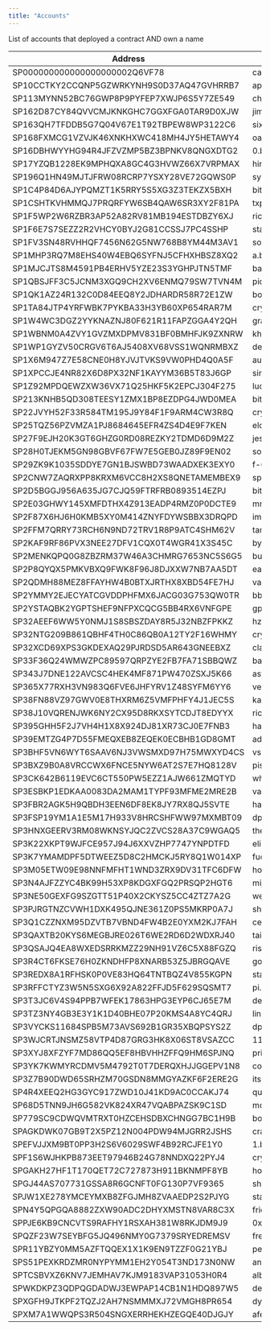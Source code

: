 ```yaml
---
title: "Accounts"
---
```

List of accounts that deployed a contract AND own a name

| Address| Current Name|
| -------|-------------|
|SP000000000000000000002Q6VF78 | cant-be-evil.stx|
|SP10CCTKY2CCQNP5GZWRKYNH9S0D37AQ47GVHRRB7 | apr.btc|
|SP113MYNN52BC76GWP8P9PYFEP7XWJP6S5Y7ZE549 | chitty.btc|
|SP162D87CY84QVVCMJKNKGHC7GGXFGA0TAR9D0XJW | jim.btc|
|SP163QH7TFDDB5G7Q04V67E1T92TBPEW8WP3122C6 | six.btc|
|SP168FXMCG1VZVJK46XNKHXWC418MH4JY5HETAWY4 | oasis.btc|
|SP16DBHWYYHG94R4JFZVZMP5BZ3BPNKV8QNGXDTG2 | 0.btc|
|SP17YZQB1228EK9MPHQXA8GC4G3HVWZ66X7VRPMAX | hiromaintest.btc|
|SP196Q1HN49MJTJFRW08RCRP7YSXY28VE72GQWS0P | syvitamining.btc|
|SP1C4P84D6AJYPQMZT1K5RRY5S5XG3Z3TEKZX5BXH | bitcoinnurse.btc|
|SP1CSHTKVHMMQJ7PRQRFYW6SB4QAW6SR3XY2F81PA | txpost.btc|
|SP1F5WP2W6RZBR3AP52A82RV81MB194ESTDBZY6XJ | rickey.btc|
|SP1F6E7S7SEZZ2R2VHCY0BYJ2G81CCSSJ7PC4SSHP | stacksboard.btc|
|SP1FV3SN48RVHHQF7456N62G5NW768B8YM44M3AV1 | soto.btc|
|SP1MHP3RQ7M8EHS40W4EBQ6SYFNJ5CFHXHBSZ8XQ2 | a.btc|
|SP1MJCJTS8M4591PB4ERHV5YZE23S3YGHPJTN5TMF | ban.btc|
|SP1QBSJFF3C5JCNM3XGQ9CH2XV6ENMQ79SW7TVN4M | pio.btc|
|SP1QK1AZ24R132C0D84EEQ8Y2JDHARDR58R72E1ZW | boom.btc|
|SP1TA84JTP4YRFWBK7PYKBA33H3YB60XP654RAR7M | cryptocracy.btc|
|SP1W4WC3DGZ2YYKNAZNJ80F621R11FAPZGGA4Y2QH | grace.btc|
|SP1WBNM0A4ZVY1GVZMXDPMV831BF0BMHFJK9ZXNRW | khorne.btc|
|SP1WP1GYZV50CRGV6T6AJ5408XV68VSS1WQNRMBXZ | derekross.btc|
|SP1X6M947Z7E58CNE0H8YJVJTVKS9VW0PHD4Q0A5F | aulneau.btc|
|SP1XPCCJE4NR82X6D8PX32NF1KAYYM36B5T83J6GP | singer.btc|
|SP1Z92MPDQEWZXW36VX71Q25HKF5K2EPCJ304F275 | lucidefi.btc|
|SP213KNHB5QD308TEESY1ZMX1BP8EZDPG4JWD0MEA | bitfari.btc|
|SP22JVYH52F33R584TM195J9Y84F1F9ARM4CW3R8Q | cryptoking.btc|
|SP25TQZ56PZVMZA1PJ8684645EFR4ZS4D4E9F7KEN | eloc.btc|
|SP27F9EJH20K3GT6GHZG0RD08REZKY2TDMD6D9M2Z | jesus.btc|
|SP28H0TJEKM5GN98GBVF67FW7E5GEB0JZ89F9EN02 | so.btc|
|SP29ZK9K1035SDDYE7GN1BJSWBD73WAADXEK3EXY0 | f-64.btc|
|SP2CNW7ZAQRXPP8KRXM6VCC8H2XS8QNETAMEMBEX9 | spqr.btc|
|SP2D5BGGJ956A635JG7CJQ59FTRFRB0893514EZPJ | bitgear.btc|
|SP2E03GHWY145XMFDTHX4Z913EADP4RMZ0P0DCTE9 | mrk.btc|
|SP2F87X6HJ6H0KMB5XY0M414ZNYFDYWSBBX3DRQPD | immortalbutterflies.btc|
|SP2FFM7QRRY73RCH6N9ND72TRV1R8P9ATC4SHM62V | tampa.btc|
|SP2KAF9RF86PVX3NEE27DFV1CQX0T4WGR41X3S45C | byzantion.btc|
|SP2MENKQPQ0G8ZBZRM37W46A3CHMRG7653NC5S6G5 | burton.btc|
|SP2P8QYQX5PMKVBXQ9FWK8F96J8DJXXW7NB7AA5DT | eatpizza.btc|
|SP2QDMH88MEZ8FFAYHW4B0BTXJRTHX8XBD54FE7HJ | vanillabean.btc|
|SP2YMMY2EJECYATCGVDDPHFMX6JACG03G753QW0TR | bbc.btc|
|SP2YSTAQBK2YGPTSHEF9NFPXCQCG5BB4RX6VNFGPE | gpe163.btc|
|SP32AEEF6WW5Y0NMJ1S8SBSZDAY8R5J32NBZFPKKZ | hz.btc|
|SP32NTG209B861QBHF4TH0C86QB0A12TY2F16WHMY | cryptomate.btc|
|SP32XCD69XPS3GKDEXAQ29PJRDSD5AR643GNEEBXZ | classifieds.btc|
|SP33F36Q24WMWZPC89597QRPZYE2FB7FA71SBBQWZ | baihu.btc|
|SP343J7DNE122AVCSC4HEK4MF871PW470ZSXJ5K66 | asteria.id|
|SP365X77RXH3VN983Q6FVE6JHFYRV1Z48SYFM6YY6 | vezcorner.btc|
|SP38FN88VZ97GWV0E8THXRM6Z5VMFPHFY4J1JEC5S | kanye.btc|
|SP38J10VQRENJWK6NY2CX95D8RKXSYTCDJT8EDYYX | ric.btc|
|SP395GHH5F2J7VH4H1X8X924DJ81XR73CJ0E7FNB3 | haid.btc|
|SP39EMTZG4P7D55FMEQXEB8ZEQEK0ECBHB1GD8GMT | advertising.btc|
|SP3BHF5VN6WYT6SAAV6NJ3VWSMXD97H75MWXYD4CS | vs.btc|
|SP3BXZ9B0A8VRCCWX6FNCE5NYW6AT2S7E7HQ8128V | pistachio.btc|
|SP3CK642B6119EVC6CT550PW5EZZ1AJW661ZMQTYD | whoabuddy.btc|
|SP3ESBKP1EDKAA0083DA2MAM1TYPF93MFME2MRE2B | vanesvibes.btc|
|SP3FBR2AGK5H9QBDH3EEN6DF8EK8JY7RX8QJ5SVTE | hank.btc|
|SP3FSP19YM1A1E5M17H933V8HRCSHFWW97MXMBT09 | dprnft.btc|
|SP3HNXGEERV3RM08WKNSYJQC2ZVCS28A37C9WGAQ5 | thedude.btc|
|SP3K22XKPT9WJFCE957J94J6XXVZHP7747YNPDTFD | eliherf.btc|
|SP3K7YMAMDPF5DTWEEZ5D8C2HMCKJ5RY8Q1W014XP | fuck-elon.btc|
|SP3M05ETW09E98NNFMFHT1WND3ZRX9DV31TFC6DFW | hoochhaus.btc|
|SP3N4AJFZZYC4BK99H53XP8KDGXFGQ2PRSQP2HGT6 | mijoco.btc|
|SP3NE50GEXFG9SZGTT51P40X2CKYSZ5CC4ZTZ7A2G | welshcorgicoin.btc|
|SP3PJRGTNZCVWH1DXK495QJNE361Z0PS5MKRP0A7J | shek.btc|
|SP3Q1CZZNXM95DZVTB7VBND4FW4B2E0YXM2KJ7FAH | ceramicwhite.btc|
|SP3QAXTB20KYS6MEGBJRE026T6WE2RD6D2WDXRJ40 | taichi.btc|
|SP3QSAJQ4EA8WXEDSRRKMZZ29NH91VZ6C5X88FGZQ | risidio.btc|
|SP3R4CT6FKSE76H0ZKNDHFP8XNARB53Z5JBRGQAVE | golfpools.btc|
|SP3REDX8A1RFHSK0P0VE83HQ64TNTBQZ4V855KGPN | stacks-giveaway.btc|
|SP3RFFCTYZ3W5N5SXG6X92A822FFJD5F629SQSMT7 | pi.btc|
|SP3T3JC6V4S94PPB7WFEK17863HPG3EYP6CJ65E7M | derupt.btc|
|SP3TZ3NY4GB3E3Y1K1D40BHE07P20KMS4A8YC4QRJ | linden.btc|
|SP3VYCKS11684SPB5M73AVS692B1GR35XBQPSYS2Z | dpr.btc|
|SP3WJCRTJNSMZ58VTP4D87GRG3HK8X06ST8VSAZCC | 11111.btc|
|SP3XYJ8XFZYF7MD86QQ5EF8HBVHHZFFQ9HM6SPJNQ | price.btc|
|SP3YK7KWMYRCDMV5M4792T0T7DERQXHJJGGEPV1N8 | contract.xck.app|
|SP3Z7B90DWD65SRHZM70GSDN8MMGYAZKF6F2ERE2G | its.btc|
|SP4R4XEEQ2HG3GYC917ZWD10J41KD9AC0CCAKJ74 | quasar.btc|
|SP68D5TNN9JH6G582VK824XR47VQABPAZSK9C1SD | mcuban.btc|
|SP779SC9CDWQVMTRXT0HZCEHSDBXCHNGG7BC1H9B | bogachev.btc|
|SPAGKDWK07GB9T2X5PZ12N004PDW94MJGRR2JSHS | crashpunks.btc|
|SPEFVJJXM9BT0PP3H2S6V6029SWF4B92RCJFE1Y0 | 1.btc|
|SPF1S6WJHKPB873EET97946B24G78NNDXQ22PYJ4 | cryptomantis.btc|
|SPGAKH27HF1T170QET72C727873H911BKNMPF8YB | homie.btc|
|SPGJ44AS707731GSSA8R6GCNFT0FG130P7VF9365 | shits.btc|
|SPJW1XE278YMCEYMXB8ZFGJMH8ZVAAEDP2S2PJYG | stackspunks.btc|
|SPN4Y5QPGQA8882ZXW90ADC2DHYXMSTN8VAR8C3X | friedger.btc|
|SPPJE6KB9CNCVTS9RAFHY1RSXAH381W8RKJDM9J9 | 0x666f78.btc|
|SPQZF23W7SEYBFG5JQ496NMY0G7379SRYEDREMSV | freecandy.btc|
|SPR11YBZY0MM5AZFTQQEX1X1K9EN9TZZF0G21YBJ | peters.btc|
|SPS51PEXKRDZMR0NYPYMM1EH2Y054T3ND173N0NW | animeairdrop.btc|
|SPTCSBVXZ6KNV7JEMHAV7KJM9183VAP31053H0R4 | albi.btc|
|SPWKDKPZ3QDPQGDADWJ3EWPAP14CB1N1HDQ897W5 | defi.btc|
|SPXGFH9JTKPF2TQZJ2AH7NSMMMXJ72VMGH8PR654 | dyle.btc|
|SPXM7A1WWQPS3R504SNGXERRHEKHZEGQE40DJGJY | afellanamedrob.btc|
